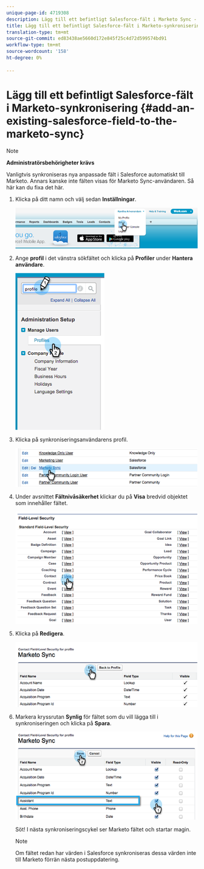```yaml
---
unique-page-id: 4719308
description: Lägg till ett befintligt Salesforce-fält i Marketo Sync - Marketo Docs - Produktdokumentation
title: Lägg till ett befintligt Salesforce-fält i Marketo-synkronisering
translation-type: tm+mt
source-git-commit: ed83438ae5660d172e845f25c4d72d599574bd91
workflow-type: tm+mt
source-wordcount: '158'
ht-degree: 0%

---
```



# Lägg till ett befintligt Salesforce-fält i Marketo-synkronisering {#add-an-existing-salesforce-field-to-the-marketo-sync}

>[!NOTE]
>
>**Administratörsbehörigheter krävs**

Vanligtvis synkroniseras nya anpassade fält i Salesforce automatiskt till Marketo. Annars kanske inte fälten visas för Marketo Sync-användaren. Så här kan du fixa det här.

1. Klicka på ditt namn och välj sedan **Inställningar**.

   ![](assets/image2015-6-30-14-3a20-3a6.png)

1. Ange **profil** i det vänstra sökfältet och klicka på **Profiler** under **Hantera användare**.

   ![](assets/image2015-6-30-14-3a20-3a52.png)

1. Klicka på synkroniseringsanvändarens profil.

   ![](assets/image2015-6-30-14-3a23-3a41.png)

1. Under avsnittet **Fältnivåsäkerhet** klickar du på **Visa** bredvid objektet som innehåller fältet.

   ![](assets/image2015-6-30-14-3a23-3a59.png)

1. Klicka på **Redigera**.

   ![](assets/image2015-6-30-14-3a24-3a28.png)

1. Markera kryssrutan **Synlig** för fältet som du vill lägga till i synkroniseringen och klicka på **Spara**.

   ![](assets/image2015-6-30-14-3a24-3a49.png)

   Söt! I nästa synkroniseringscykel ser Marketo fältet och startar magin.

   >[!NOTE]
   >
   > Om fältet redan har värden i Salesforce synkroniseras dessa värden inte till Marketo förrän nästa postuppdatering.
